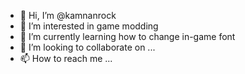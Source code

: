 - 👋 Hi, I’m @kamnanrock
- 👀 I’m interested in game modding
- 🌱 I’m currently learning how to change in-game font
- 💞️ I’m looking to collaborate on ...
- 📫 How to reach me ...

<!---
kamnanrock/kamnanrock is a ✨ special ✨ repository because its `README.md` (this file) appears on your GitHub profile.
You can click the Preview link to take a look at your changes.
--->
